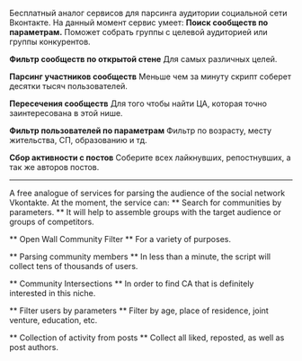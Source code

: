 Бесплатный аналог сервисов для парсинга аудитории социальной сети Вконтакте.
На данный момент сервис умеет:
**Поиск сообществ по параметрам.**
Поможет собрать группы с целевой аудиторией или группы конкурентов.

**Фильтр сообществ по открытой стене**
Для самых различных целей.

**Парсинг участников сообществ**
Меньше чем за минуту скрипт соберет десятки тысяч пользователей.

**Пересечения сообществ**
Для того чтобы найти ЦА, которая точно заинтересована в этой нише.

**Фильтр пользователей по параметрам**
Фильтр по возрасту, месту жительства, СП, образованию и тд.

**Сбор активности с постов**
Соберите всех лайкнувших, репостнувших, а так же авторов постов.

___________________________________________________________________________________

A free analogue of services for parsing the audience of the social network Vkontakte.
At the moment, the service can:
** Search for communities by parameters. **
It will help to assemble groups with the target audience or groups of competitors.

** Open Wall Community Filter **
For a variety of purposes.

** Parsing community members **
In less than a minute, the script will collect tens of thousands of users.

** Community Intersections **
In order to find CA that is definitely interested in this niche.

** Filter users by parameters **
Filter by age, place of residence, joint venture, education, etc.

** Collection of activity from posts **
Collect all liked, reposted, as well as post authors.
